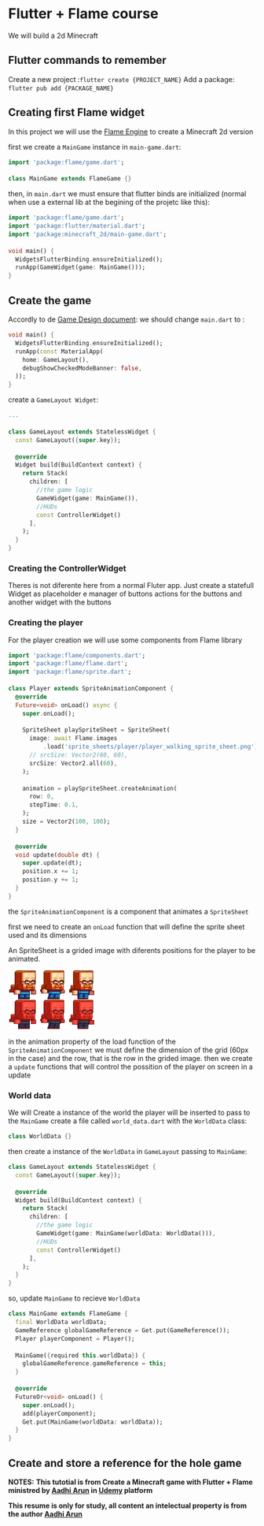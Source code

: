 # Flutter + Flame course
We will build a 2d Minecraft

## Flutter commands to remember
Create a new project :`flutter create {PROJECT_NAME}` 
Add a package: `flutter pub add {PACKAGE_NAME}`


## Creating first Flame widget
In this project we will use the [Flame Engine](https://flame-engine.org/) to create a Minecraft 2d version

first we create a `MainGame` instance in `main-game.dart`:
```dart
import 'package:flame/game.dart';

class MainGame extends FlameGame {}

```

then, in `main.dart` we must ensure that flutter binds are initialized (normal when use a external lib at the begining of the projetc like this):
```dart
import 'package:flame/game.dart';
import 'package:flutter/material.dart';
import 'package:minecraft_2d/main-game.dart';

void main() {
  WidgetsFlutterBinding.ensureInitialized();
  runApp(GameWidget(game: MainGame()));
}
```

## Create the game
Accordly to de [Game Design document](GameDesign.md):
we should change `main.dart` to :
```dart
void main() {
  WidgetsFlutterBinding.ensureInitialized();
  runApp(const MaterialApp(
    home: GameLayout(),
    debugShowCheckedModeBanner: false,
  ));
}
```
create a `GameLayout Widget`:
```dart
...

class GameLayout extends StatelessWidget {
  const GameLayout({super.key});

  @override
  Widget build(BuildContext context) {
    return Stack(
      children: [
        //the game logic
        GameWidget(game: MainGame()),
        //HUDs
        const ControllerWidget() 
      ],
    );
  }
}

```
### Creating the ControllerWidget
Theres is not diferente here from a normal Fluter app.
Just create a statefull Widget as placeholder e manager of buttons actions for the buttons and another widget with the buttons

### Creating the player
For the player creation we will use some components from Flame library
```dart
import 'package:flame/components.dart';
import 'package:flame/flame.dart';
import 'package:flame/sprite.dart';

class Player extends SpriteAnimationComponent {
  @override
  Future<void> onLoad() async {
    super.onLoad();

    SpriteSheet playSpriteSheet = SpriteSheet(
      image: await Flame.images
          .load('sprite_sheets/player/player_walking_sprite_sheet.png'),
      // srcSize: Vector2(60, 60),
      srcSize: Vector2.all(60),
    );

    animation = playSpriteSheet.createAnimation(
      row: 0,
      stepTime: 0.1,
    );
    size = Vector2(100, 100);
  }

  @override
  void update(double dt) {
    super.update(dt);
    position.x += 1;
    position.y += 1;
  }
}

```

the `SpriteAnimationComponent` is a component that animates a `SpriteSheet`

first we need to create an `onLoad` function that will define the sprite sheet used and its dimensions

An SpriteSheet is a grided image with diferents positions for the player to be animated.

![image](assets/images/sprite_sheets/player/player_idle_sprite_sheet.png)  

in the animation property of the load function of the `SpriteAnimationComponent` we must define the dimension of the grid (60px in the case) and the row, that is the row in the grided image.
then we create a `update` functions that will control the possition of the player on screen in a update

### World data
We will Create a instance of the world the player will be inserted to pass to the `MainGame`
create a file called `world_data.dart` with the `WorldData` class:

```dart
class WorldData {}

```

then create a instance  of the `WorldData` in `GameLayout` passing to `MainGame`:
```dart
class GameLayout extends StatelessWidget {
  const GameLayout({super.key});

  @override
  Widget build(BuildContext context) {
    return Stack(
      children: [
        //the game logic
        GameWidget(game: MainGame(worldData: WorldData())),
        //HUDs
        const ControllerWidget()
      ],
    );
  }
}
```
so, update `MainGame` to recieve `WorldData`
```dart 
class MainGame extends FlameGame {
  final WorldData worldData;
  GameReference globalGameReference = Get.put(GameReference());
  Player playerComponent = Player();

  MainGame({required this.worldData}) {
    globalGameReference.gameReference = this;
  }

  @override
  FutureOr<void> onLoad() {
    super.onLoad();
    add(playerComponent);
    Get.put(MainGame(worldData: worldData));
  }
}
``` 

## Create and store a reference for the hole game


**NOTES:**
**This tutotial is from Create a Minecraft game with Flutter + Flame ministred by [Aadhi Arun](https://github.com/AirAdmirer) in [Udemy](https://www.udemy.com/) platform**

**This resume is only for study, all content an intelectual property is from the author [Aadhi Arun](https://github.com/AirAdmirer)**